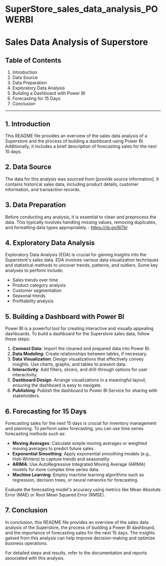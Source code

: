 # SuperStore_sales_data_analysis_POWERBI
# Sales Data Analysis of Superstore

## Table of Contents
1. Introduction
2. Data Source
3. Data Preparation
4. Exploratory Data Analysis
5. Building a Dashboard with Power BI
6. Forecasting for 15 Days
7. Conclusion

---

## 1. Introduction
This README file provides an overview of the sales data analysis of a Superstore and the process of building a dashboard using Power BI. Additionally, it includes a brief description of forecasting sales for the next 15 days.

## 2. Data Source
The data for this analysis was sourced from [provide source information]. It contains historical sales data, including product details, customer information, and transaction records.

## 3. Data Preparation
Before conducting any analysis, it is essential to clean and preprocess the data. This typically involves handling missing values, removing duplicates, and formatting data types appropriately.
: https://rb.gy/6l7bl 

## 4. Exploratory Data Analysis
Exploratory Data Analysis (EDA) is crucial for gaining insights into the Superstore's sales data. EDA involves various data visualization techniques and statistical methods to uncover trends, patterns, and outliers. Some key analyses to perform include:

- Sales trends over time
- Product category analysis
- Customer segmentation
- Seasonal trends
- Profitability analysis

## 5. Building a Dashboard with Power BI
Power BI is a powerful tool for creating interactive and visually appealing dashboards. To build a dashboard for the Superstore sales data, follow these steps:

1. **Connect Data**: Import the cleaned and prepared data into Power BI.
2. **Data Modeling**: Create relationships between tables, if necessary.
3. **Data Visualization**: Design visualizations that effectively convey insights. Use charts, graphs, and tables to present data.
4. **Interactivity**: Add filters, slicers, and drill-through options for user interactivity.
5. **Dashboard Design**: Arrange visualizations in a meaningful layout, ensuring the dashboard is easy to navigate.
6. **Publishing**: Publish the dashboard to Power BI Service for sharing with stakeholders.

## 6. Forecasting for 15 Days
Forecasting sales for the next 15 days is crucial for inventory management and planning. To perform sales forecasting, you can use time series forecasting methods such as:

- **Moving Averages**: Calculate simple moving averages or weighted moving averages to predict future sales.
- **Exponential Smoothing**: Apply exponential smoothing models (e.g., Holt-Winters) to capture trends and seasonality.
- **ARIMA**: Use AutoRegressive Integrated Moving Average (ARIMA) models for more complex time series data.
- **Machine Learning**: Employ machine learning algorithms such as regression, decision trees, or neural networks for forecasting.

Evaluate the forecasting model's accuracy using metrics like Mean Absolute Error (MAE) or Root Mean Squared Error (RMSE).

## 7. Conclusion
In conclusion, this README file provides an overview of the sales data analysis of the Superstore, the process of building a Power BI dashboard, and the importance of forecasting sales for the next 15 days. The insights gained from this analysis can help improve decision-making and optimize business operations.

For detailed steps and results, refer to the documentation and reports associated with this analysis.

